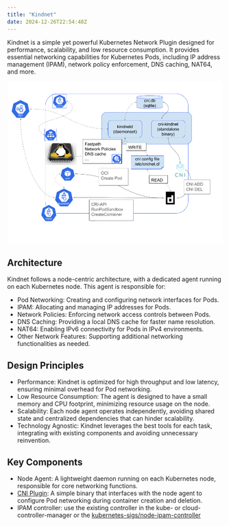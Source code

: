 ```yaml
---
title: "Kindnet"
date: 2024-12-26T22:54:48Z
---
```


Kindnet is a simple yet powerful Kubernetes Network Plugin designed for performance, scalability, and low resource consumption. It provides essential networking capabilities for Kubernetes Pods, including IP address management (IPAM), network policy enforcement, DNS caching, NAT64, and more.

![architecture](./kindnet_architecture.png)

## Architecture

Kindnet follows a node-centric architecture, with a dedicated agent running on each Kubernetes node. This agent is responsible for:

* Pod Networking: Creating and configuring network interfaces for Pods.
* IPAM: Allocating and managing IP addresses for Pods.
* Network Policies: Enforcing network access controls between Pods.
* DNS Caching: Providing a local DNS cache for faster name resolution.
* NAT64: Enabling IPv6 connectivity for Pods in IPv4 environments.
* Other Network Features: Supporting additional networking functionalities as needed.

## Design Principles

* Performance: Kindnet is optimized for high throughput and low latency, ensuring minimal overhead for Pod networking.
* Low Resource Consumption: The agent is designed to have a small memory and CPU footprint, minimizing resource usage on the node.
* Scalability: Each node agent operates independently, avoiding shared state and centralized dependencies that can hinder scalability.
* Technology Agnostic: Kindnet leverages the best tools for each task, integrating with existing components and avoiding unnecessary reinvention.

## Key Components

* Node Agent: A lightweight daemon running on each Kubernetes node, responsible for core networking functions.
* [CNI Plugin](../cni): A simple binary that interfaces with the node agent to configure Pod networking during container creation and deletion.
* IPAM controller: use the existing controller in the kube- or cloud-controller-manager or the [kubernetes-sigs/node-ipam-controller](https://github.com/kubernetes-sigs/node-ipam-controller)
